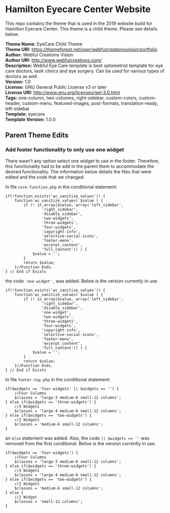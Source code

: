 # Hamilton Eyecare Center Website
This repo contains the theme that is used in the 2019 website build for Hamilton Eyecare Center. This theme is a child theme. Please see details below.

**Theme Name:** EyeCare Child Theme <br />
**Theme URI:** https://themeforest.net/user/webfulcreationsvision/portfolio <br />
**Author:** Webful Creations Vision <br />
**Author URI:** http://www.webfulcreations.com/ <br />
**Description:** Webful Eye Care template is best optometrist template for eye care doctors, lasik clinics and eye surgery. Can be used for various types of doctors as well. <br />
**Version:** 1.0 <br />
**License:** GNU General Public License v3 or later <br />
**License URI:** http://www.gnu.org/licenses/gpl-3.0.html <br />
**Tags:** one-column, two-columns, right-sidebar, custom-colors, custom-header, custom-menu, featured-images, post-formats, translation-ready, left-sidebar <br />
**Template:** eyecare <br />
**Template Version:** 1.0.0 <br />


## Parent Theme Edits

### Add footer functionality to only use one widget

There wasn't any option select one widget to use in the footer. Therefore, this functionality had to be add in the parent them to accommodate the desired functionality. The information below details the files that were edited and the code that we changed.

In file `core-function.php` in the conditional statement:

```
if(!function_exists('wc_sanitize_values')) {
	function wc_sanitize_values( $value ) {
		if (! in_array($value, array('left_sidebar',
				'right_sidebar',
				'disable_sidebar',
				'two-widgets',
				'three-widgets',
				'four-widgets',
				'copyright-info',
				'selective-social-icons',
				'footer-menu',
				'excerpt_content',
				'full_content')) ) {
			$value = '';
		}
		return $value;
	}//Function Ends.
} // End if Exists
```

the code ` 'one-widget', ` was added. Below is the version currently in use.

```
if(!function_exists('wc_sanitize_values')) {
	function wc_sanitize_values( $value ) {
		if (! in_array($value, array('left_sidebar',
				'right_sidebar',
				'disable_sidebar',
				'one-widget',
				'two-widgets',
				'three-widgets',
				'four-widgets',
				'copyright-info',
				'selective-social-icons',
				'footer-menu',
				'excerpt_content',
				'full_content')) ) {
			$value = '';
		}
		return $value;
	}//Function Ends.
} // End if Exists
```

In file `footer-top.php` in the conditional statement:

```
if($widgets == 'four-widgets' || $widgets == '') {
	//Four Columns
	$classes = 'large-3 medium-6 small-12 columns';
} else if($widgets == 'three-widgets') {
	//3 Widgets
	$classes = 'large-4 medium-6 small-12 columns';
} else if($widgets == 'two-widgets') {
	//2 Widgets
	$classes = 'medium-6 small-12 columns';
}
```

an `else` statement was added. Also, the code `|| $widgets == ''` was removed from the first conditional. Below is the version currently in use.

```
if($widgets == 'four-widgets') {
	//Four Columns
	$classes = 'large-3 medium-6 small-12 columns';
} else if($widgets == 'three-widgets') {
	//3 Widgets
	$classes = 'large-4 medium-6 small-12 columns';
} else if($widgets == 'two-widgets') {
	//2 Widgets
	$classes = 'medium-6 small-12 columns';
} else {
	//1 Widget
	$classes = 'small-12 columns';
}
```